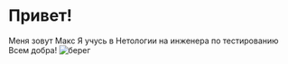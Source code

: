 # Привет!
Меня зовут Макс
Я учусь в Нетологии на инженера по тестированию
Всем добра!
![берег](берег.jpg)
